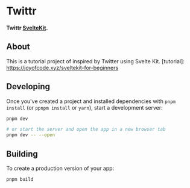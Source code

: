 # Twittr

**Twittr <a href="https://kit.svelte.dev/">SvelteKit</a>.**

## About

This is a tutorial project of inspired by Twitter using Svelte Kit.
[tutorial]: https://joyofcode.xyz/sveltekit-for-beginners

## Developing

Once you've created a project and installed dependencies with `pnpm install` (or `ppnpm install` or `yarn`), start a development server:

```bash
pnpm dev

# or start the server and open the app in a new browser tab
pnpm dev -- --open
```

## Building

To create a production version of your app:

```bash
pnpm build
```
